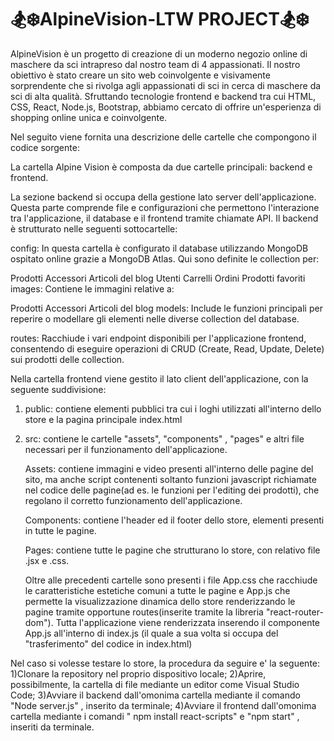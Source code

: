 # 🏂❄️AlpineVision-LTW PROJECT🏂❄️


AlpineVision è un progetto di creazione di un moderno negozio online di maschere da sci intrapreso dal nostro team di 4 appassionati. Il nostro obiettivo è stato creare un sito web coinvolgente e visivamente sorprendente che si rivolga agli appassionati di sci in cerca di maschere da sci di alta qualità. Sfruttando tecnologie frontend e backend tra cui HTML, CSS, React, Node.js, Bootstrap, abbiamo cercato di offrire un'esperienza di shopping online unica e coinvolgente.

Nel seguito viene fornita una descrizione delle cartelle che compongono il codice sorgente:

La cartella Alpine Vision è composta da due cartelle principali: backend e frontend.


La sezione backend si occupa della gestione lato server dell'applicazione. Questa parte comprende file e configurazioni che permettono l'interazione tra l'applicazione, il database e il frontend tramite chiamate API. Il backend è strutturato nelle seguenti sottocartelle:

config: In questa cartella è configurato il database utilizzando MongoDB ospitato online grazie a MongoDB Atlas. Qui sono definite le collection per:

Prodotti
Accessori
Articoli del blog
Utenti
Carrelli
Ordini
Prodotti favoriti
images: Contiene le immagini relative a:

Prodotti
Accessori
Articoli del blog
models: Include le funzioni principali per reperire o modellare gli elementi nelle diverse collection del database.

routes: Racchiude i vari endpoint disponibili per l'applicazione frontend, consentendo di eseguire operazioni di CRUD (Create, Read, Update, Delete) sui prodotti delle collection.




Nella cartella frontend viene gestito il lato client dell'applicazione, con la seguente suddivisione:

1) public: contiene elementi pubblici tra cui i loghi utilizzati all'interno dello store e la pagina principale index.html 


2) src: contiene le cartelle "assets", "components" , "pages" e altri file necessari per il funzionamento dell'applicazione.

   Assets: contiene immagini e video presenti all'interno delle pagine del sito, ma anche script contenenti soltanto funzioni javascript richiamate nel codice delle pagine(ad es. le funzioni per l'editing dei prodotti), che regolano il corretto funzionamento dell'applicazione.
   
   Components: contiene l'header ed il footer dello store, elementi presenti in tutte le pagine.
   
   Pages: contiene tutte le pagine che strutturano lo store, con relativo file .jsx e .css.
   
   Oltre alle precedenti cartelle sono presenti i file App.css che racchiude le caratteristiche estetiche comuni a tutte le pagine e App.js che permette la visualizzazione dinamica dello store renderizzando le pagine tramite opportune routes(inserite tramite la libreria "react-router-dom"). Tutta l'applicazione viene renderizzata inserendo il componente App.js all'interno di index.js (il quale a sua volta si occupa del "trasferimento" del codice in index.html)





Nel caso si volesse testare lo store, la procedura da seguire e' la seguente:
1)Clonare la repository nel proprio dispositivo locale;
2)Aprire, possibilmente, la cartella di file mediante un editor come Visual Studio Code;
3)Avviare il backend dall'omonima cartella mediante il comando "Node server.js" , inserito da terminale;
4)Avviare il frontend dall'omonima cartella mediante i comandi " npm install react-scripts" e "npm start" , inseriti da terminale.
